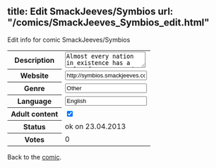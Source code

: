 title: Edit SmackJeeves/Symbios
url: "/comics/SmackJeeves_Symbios_edit.html"
---
Edit info for comic SmackJeeves/Symbios

<form name="comic" action="http://gaepostmail.appengine.com/comic" name="post">
<table class="comicinfo">
<tr>
<th>Description</th><td><textarea name="description">Almost every nation in existence has a tale of terrors and hauntings to pass on to their posterity... Xedondria is no different. Their tale was to keep children from doing wrong, and if they behaved, their reward was to sleep with a clear conscience. But if they didn't behave, not only would they suffer the consequences from man, they would also be visited by the Night Horror: a monstrosity only nightmares could bring, only living in one's sleep... Now one must ask: who is it that sleeps, yet suffers the torture of this very real Horror? ***Comic will be marked mature due to any violence or themes, Thank you!***</textarea></td>
</tr>
<tr>
<th>Website</th><td><input type="text" name="url" value="http://symbios.smackjeeves.com/comics/"/></td>
</tr>
<tr>
<th>Genre</th><td><input type="text" name="genre" value="Other"/></td>
</tr>
<tr>
<th>Language</th><td><input type="text" name="language" value="English"/></td>
</tr>
<tr>
<th>Adult content</th><td><input type="checkbox" name="adult" value="adult" checked="checked"/></td>
</tr>
<tr>
<th>Status</th><td>ok on 23.04.2013</td>
</tr>
<tr>
<th>Votes</th><td>0</div></td>
</tr>
</table>
</form>

Back to the [comic](/comics/SmackJeeves_Symbios.html).
